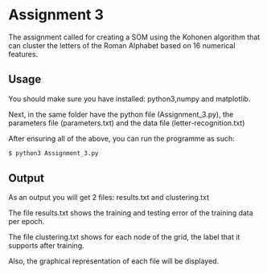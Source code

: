 # Assignment 3

The assignment called for creating a SOM using the Kohonen algorithm that can cluster the letters of the Roman Alphabet based on 16 numerical features.

## Usage

You should make sure you have installed: python3,numpy and matplotlib.

Next, in the same folder have the python file (Assignment_3.py), the parameters file (parameters.txt) and the data file (letter-recognition.txt)

After ensuring all of the above, you can run the programme as such:
```bash
$ python3 Assignment_3.py
```

## Output
As an output you will get 2 files: results.txt and clustering.txt

The file results.txt shows the training and testing error of the training data per epoch.

The file clustering.txt shows for each node of the grid, the label that it supports after training.

Also, the graphical representation of each file will be displayed.